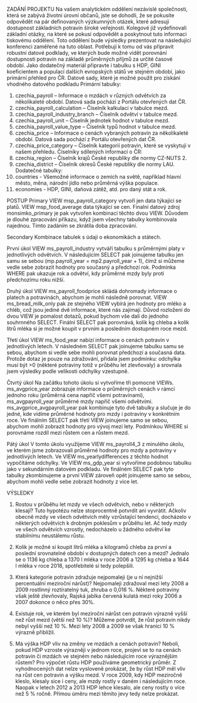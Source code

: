 ZADÁNÍ PROJEKTU
Na vašem analytickém oddělení nezávislé společnosti, která se zabývá životní úrovní občanů, jste se dohodli, že se pokusíte odpovědět na pár definovaných výzkumných otázek, které adresují dostupnost základních potravin široké veřejnosti. Kolegové již vydefinovali základní otázky, na které se pokusí odpovědět a poskytnout tuto informaci tiskovému oddělení. Toto oddělení bude výsledky prezentovat na následující konferenci zaměřené na tuto oblast.
Potřebují k tomu od vás připravit robustní datové podklady, ve kterých bude možné vidět porovnání dostupnosti potravin na základě průměrných příjmů za určité časové období.
Jako dodatečný materiál připravte i tabulku s HDP, GINI koeficientem a populací dalších evropských států ve stejném období, jako primární přehled pro ČR.
Datové sady, které je možné použít pro získání vhodného datového podkladu
Primární tabulky:
1.	czechia_payroll – Informace o mzdách v různých odvětvích za několikaleté období. Datová sada pochází z Portálu otevřených dat ČR.
2.	czechia_payroll_calculation – Číselník kalkulací v tabulce mezd.
3.	czechia_payroll_industry_branch – Číselník odvětví v tabulce mezd.
4.	czechia_payroll_unit – Číselník jednotek hodnot v tabulce mezd.
5.	czechia_payroll_value_type – Číselník typů hodnot v tabulce mezd.
6.	czechia_price – Informace o cenách vybraných potravin za několikaleté období. Datová sada pochází z Portálu otevřených dat ČR.
7.	czechia_price_category – Číselník kategorií potravin, které se vyskytují v našem přehledu.
Číselníky sdílených informací o ČR:
1.	czechia_region – Číselník krajů České republiky dle normy CZ-NUTS 2.
2.	czechia_district – Číselník okresů České republiky dle normy LAU.
Dodatečné tabulky:
1.	countries - Všemožné informace o zemích na světě, například hlavní město, měna, národní jídlo nebo průměrná výška populace.
2.	economies - HDP, GINI, daňová zátěž, atd. pro daný stát a rok.



POSTUP
Primary
VIEW msp_payroll_category vytvoří jen data týkající se platů.
VIEW msp_food_average data týkající se cen. 
Finalní datový zdroj monsimko_primary je pak vytvořen kombinací těchto dvou VIEW. 
Důvodem je dlouhé zpracování příkazu, když jsem všechny tabulky kombinovala najednou. Tímto zadáním se zkrátila doba zpracování. 

Secondary
Kombinace tabulek s údaji o ekonomikách a státech.

První úkol
VIEW ms_payroll_industry vytváří tabulku s průměrnými platy v jednotlivých odvětvích. 
V následujícím SELECT pak joinujeme tabulku jen samu se sebou (mp.payroll_year = mp2.payroll_year + 1), čímž si můžeme vedle sebe zobrazit hodnoty pro současný a předchozí rok. 
Podmínka WHERE pak ukazuje rok a odvětví, kdy průměrné mzdy byly proti předchozímu roku nižší.

Druhý úkol
VIEW ms_payroll_foodprice skládá dohromady informace o platech a potravinách, abychom je mohli následně porovnat. 
VIEW ms_bread_milk_only pak ze stejného VIEW vybírá jen hodnoty pro mléko a chléb, což jsou jediné dvě informace, které nás zajímají. Důvod rozložení do dvou VIEW je pomalost dotazů, pokud bychom vše dali do jednoho souhrnného SELECT. Finální SELECT pak porovnává, kolik kg chleba a kolik litrů mléka si je možné koupit v prvním a posledním dostupném roce mezd.





Třetí úkol
VIEW ms_food_year nabízí informace o cenách potravin v jednotlivých letech. V následném SELECT pak joinujeme tabulku samu se sebou, abychom si vedle sebe mohli porovnat předchozí a současná data. Protože dotaz je pouze na zdražování, přidala jsem podmínku: 
odchylka musí být >0 (některé potraviny totiž v průběhu let zlevňovaly) a srovnala jsem výsledky podle velikosti odchylky vzestupně.

Čtvrtý úkol
Na začátku tohoto úkolu si vytvoříme tři pomocné VIEWs. 
ms_avgprice_year zobrazuje informace o průměrných cenách v rámci jednoho roku (průměrná cena napříč všemi potravinami), 
ms_avgpayroll_year průměrné mzdy napříč všemi odvětvími. 
ms_avgprice_avgpayroll_year pak kombinuje tyto dvě tabulky a slučuje je do jedné, kde vidíme průměrné hodnoty pro mzdy i potraviny v konkrétním roce. 
Ve finálním SELECT pak třetí VIEW joinujeme samo se sebou, abychom mohli zobrazit hodnoty pro vývoj mezi lety. 
Podmínkou WHERE si porovnáme rozdíl mezi růstem cen a růstem mezd.

Pátý úkol
V tomto úkolu využijeme VIEW ms_payroll4_3 z minulého úkolu, ve kterém jsme zobrazovali průměrné hodnoty pro mzdy a potraviny v jednotlivých letech. 
Ve VIEW ms_yearlydifferences z těchto hodnot vypočítáme odchylky. 
Ve VIEW ms_gdp_year si vytvoříme podobnou tabulku jako v sekundárním datovém podkladu. 
Ve finálném SELECT pak tyto tabulky zkombinujeme a první VIEW zároveň opět joinujeme samo se sebou, abychom mohli vedle sebe zobrazit hodnoty z vice let. 





VÝSLEDKY
1.	Rostou v průběhu let mzdy ve všech odvětvích, nebo v některých klesají?
Tuto hypotézu nelze stoprocentně potvrdit ani vyvrátit. Ačkoliv obecně mzdy ve všech odvětvích měly vzrůstající tendenci, docházelo v některých odvětvích k drobným poklesům v průběhu let. Ač tedy mzdy ve všech odvětvích vzrostly, nedocházelo u žádného odvětví ke stabilnímu neustálemu růstu.
2.	Kolik je možné si koupit litrů mléka a kilogramů chleba za první a poslední srovnatelné období v dostupných datech cen a mezd?
Jednalo se o 1136 kg chleba a 1370 l mléka v roce 2006 a 1295 kg chleba a 1644 l mléka v roce 2018, spotřebitelé si tedy polepšili.
3.	Která kategorie potravin zdražuje nejpomaleji (je u ní nejnižší percentuální meziroční nárůst)?
Nejpomaleji zdražoval mezi lety 2008 a 2009 rostlinný roztíratelný tuk, zhruba o 0,016 %. Některé potraviny však ještě zlevňovaly, Rajská jablka červená kulatá mezi roky 2006 a 2007 dokonce o něco přes 30%.

4.	Existuje rok, ve kterém byl meziroční nárůst cen potravin výrazně vyšší než růst mezd (větší než 10 %)?
Můžeme potvrdit, že růst potravin nikdy nebyl vyšší než 10 %. Mezi lety 2008 a 2009 se však hranici 10 % výrazně přiblížil.

5.	Má výška HDP vliv na změny ve mzdách a cenách potravin? Neboli, pokud HDP vzroste výrazněji v jednom roce, projeví se to na cenách potravin či mzdách ve stejném nebo následujícím roce výraznějším růstem?
Pro výpočet růstu HDP používáme geometrický průměr. Z vyhodnocených dat nelze vysloveně prokázat, že by růst HDP měl vliv na růst cen potravin a výšku mezd. V roce 2009, kdy HDP meziročně kleslo, klesaly sice i ceny, ale mzdy rostly v daném i následujícím roce. Naopak v letech 2012 a 2013 HDP lehce klesalo, ale ceny rostly o více než 5 % ročně. Přímou úměru mezi těmito jevy tedy nelze prokázat.
